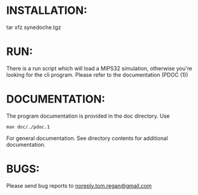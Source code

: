 INSTALLATION:
===

  tar xfz synedoche.tgz

RUN:
===

  There is a run script which will load a MIPS32 simulation,
  otherwise you're looking for the cli program. Please refer
  to the documentation (PDOC (1))

DOCUMENTATION:
===

  The program documentation is provided in the doc directory. Use

    man doc/./pdoc.1

  For general documentation. See directory contents for additional
  documentation.

BUGS:
===

  Please send bug reports to <noreply.tom.regan@gmail.com>
